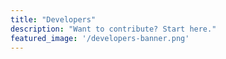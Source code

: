 ```yaml
---
title: "Developers"
description: "Want to contribute? Start here."
featured_image: '/developers-banner.png'
---
```


